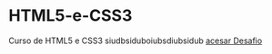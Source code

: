 # HTML5-e-CSS3
 Curso de HTML5 e CSS3
    siudbsiduboiubsdiubsidub
<a href="https://pedro-ol1veira.github.io/HTML5-e-CSS3/Desafios/desafio10/">acesar Desafio<a>
